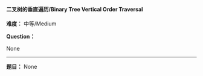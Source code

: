 #### 二叉树的垂直遍历/Binary Tree Vertical Order Traversal
**难度：** 中等/Medium

**Question：** 

None

------

**题目：** 
None
